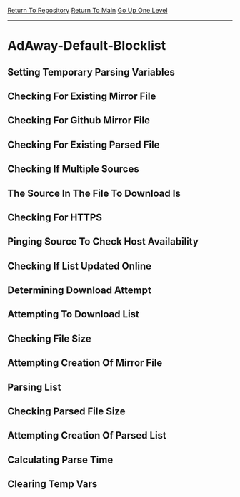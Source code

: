 [Return To Repository](https://github.com/deathbybandaid/piholeparser/blob/master/)
[Return To Main](https://github.com/deathbybandaid/piholeparser/blob/master/RecentRunLogs/README.md)
[Go Up One Level](https://github.com/deathbybandaid/piholeparser/blob/master/RecentRunLogs/toplevel/50-Running-Parser.md)
____________________________________
# AdAway-Default-Blocklist
## Setting Temporary Parsing Variables
## Checking For Existing Mirror File
## Checking For Github Mirror File
## Checking For Existing Parsed File
## Checking If Multiple Sources
## The Source In The File To Download Is
## Checking For HTTPS
## Pinging Source To Check Host Availability
## Checking If List Updated Online
## Determining Download Attempt
## Attempting To Download List
## Checking File Size
## Attempting Creation Of Mirror File
## Parsing List
## Checking Parsed File Size
## Attempting Creation Of Parsed List
## Calculating Parse Time
## Clearing Temp Vars
